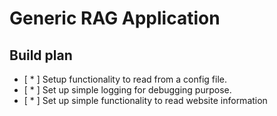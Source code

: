 # Generic RAG Application

## Build plan

- [ * ] Setup functionality to read from a config file.
- [ * ] Set up simple logging for debugging purpose.
- [ * ] Set up simple functionality to read website information
